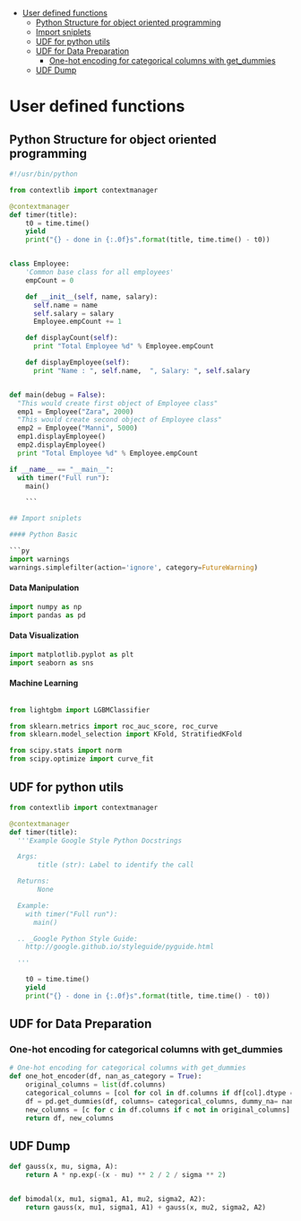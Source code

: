 <!-- TOC START min:1 max:3 link:true update:true -->
- [User defined functions](#user-defined-functions)
  - [Python Structure for object oriented programming](#python-structure-for-object-oriented-programming)
  - [Import sniplets](#import-sniplets)
  - [UDF for python utils](#udf-for-python-utils)
  - [UDF for Data Preparation](#udf-for-data-preparation)
    - [One-hot encoding for categorical columns with get_dummies](#one-hot-encoding-for-categorical-columns-with-get_dummies)
  - [UDF Dump](#udf-dump)

<!-- TOC END -->

# User defined functions

## Python Structure for object oriented programming

```py
#!/usr/bin/python

from contextlib import contextmanager

@contextmanager
def timer(title):
    t0 = time.time()
    yield
    print("{} - done in {:.0f}s".format(title, time.time() - t0))


class Employee:
    'Common base class for all employees'
    empCount = 0

    def __init__(self, name, salary):
      self.name = name
      self.salary = salary
      Employee.empCount += 1

    def displayCount(self):
      print "Total Employee %d" % Employee.empCount

    def displayEmployee(self):
      print "Name : ", self.name,  ", Salary: ", self.salary


def main(debug = False):
  "This would create first object of Employee class"
  emp1 = Employee("Zara", 2000)
  "This would create second object of Employee class"
  emp2 = Employee("Manni", 5000)
  emp1.displayEmployee()
  emp2.displayEmployee()
  print "Total Employee %d" % Employee.empCount

if __name__ == "__main__":
  with timer("Full run"):
    main()

    ```

## Import sniplets

#### Python Basic

```py
import warnings
warnings.simplefilter(action='ignore', category=FutureWarning)
```

#### Data Manipulation

```py
import numpy as np
import pandas as pd
```
#### Data Visualization

```py
import matplotlib.pyplot as plt
import seaborn as sns
```

#### Machine Learning

```py

from lightgbm import LGBMClassifier

from sklearn.metrics import roc_auc_score, roc_curve
from sklearn.model_selection import KFold, StratifiedKFold

from scipy.stats import norm
from scipy.optimize import curve_fit
```

## UDF for python utils

```py
from contextlib import contextmanager

@contextmanager
def timer(title):
  '''Example Google Style Python Docstrings

  Args:
       title (str): Label to identify the call

  Returns:
       None

  Example:
    with timer("Full run"):
      main()

  .. _Google Python Style Guide:
    http://google.github.io/styleguide/pyguide.html

  '''

    t0 = time.time()
    yield
    print("{} - done in {:.0f}s".format(title, time.time() - t0))

```

## UDF for Data Preparation

### One-hot encoding for categorical columns with get_dummies

```py
# One-hot encoding for categorical columns with get_dummies
def one_hot_encoder(df, nan_as_category = True):
    original_columns = list(df.columns)
    categorical_columns = [col for col in df.columns if df[col].dtype == 'object']
    df = pd.get_dummies(df, columns= categorical_columns, dummy_na= nan_as_category)
    new_columns = [c for c in df.columns if c not in original_columns]
    return df, new_columns
```





## UDF Dump

```py
def gauss(x, mu, sigma, A):
    return A * np.exp(-(x - mu) ** 2 / 2 / sigma ** 2)


def bimodal(x, mu1, sigma1, A1, mu2, sigma2, A2):
    return gauss(x, mu1, sigma1, A1) + gauss(x, mu2, sigma2, A2)
```

